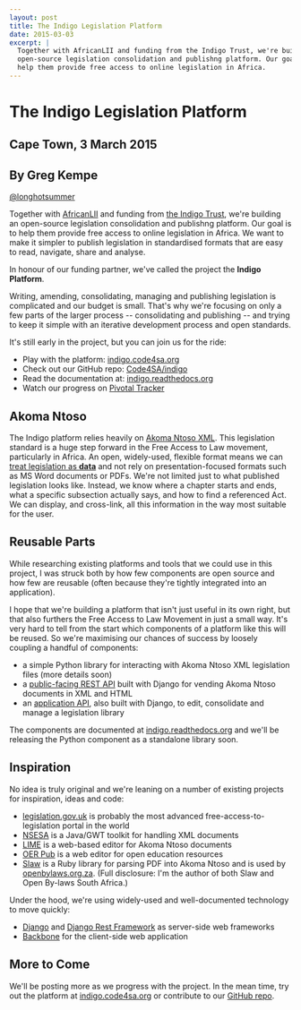 ```yaml
---
layout: post
title: The Indigo Legislation Platform
date: 2015-03-03
excerpt: |
  Together with AfricanLII and funding from the Indigo Trust, we're building an
  open-source legislation consolidation and publishng platform. Our goal is to
  help them provide free access to online legislation in Africa.
---
```


# The Indigo Legislation Platform

## Cape Town, 3 March 2015
## By Greg Kempe
[@longhotsummer](https://twitter.com/longhotsummer)

Together with [AfricanLII](http://africanlii.org) and funding from [the Indigo Trust](http://indigotrust.org.uk),
we're building an open-source legislation consolidation and publishng platform. Our goal is to help them
provide free access to online legislation in Africa. We want to make it simpler to publish legislation
in standardised formats that are easy to read, navigate, share and analyse.

In honour of our funding partner, we've called the project the **Indigo Platform**.

Writing, amending, consolidating, managing and publishing legislation is
complicated and our budget is small. That's why we're focusing on only a few
parts of the larger process -- consolidating and publishing -- and trying
to keep it simple with an iterative development process and open standards.

It's still early in the project, but you can join us for the ride:

* Play with the platform: [indigo.code4sa.org](http://indigo.code4sa.org/)
* Check out our GitHub repo: [Code4SA/indigo](https://github.com/Code4SA/indigo)
* Read the documentation at: [indigo.readthedocs.org](http://indigo.readthedocs.org/en/latest/)
* Watch our progress on [Pivotal Tracker](https://www.pivotaltracker.com/n/projects/1216120)

## Akoma Ntoso

The Indigo platform relies heavily on [Akoma Ntoso XML](http://www.akomantoso.org/).
This legislation standard is a huge step
forward in the Free Access to Law movement, particularly in Africa.  An open,
widely-used, flexible format means we can [treat legislation as **data**](http://indigotrust.org.uk/2013/01/30/legislation-as-data/)
and not rely on presentation-focused formats such as MS Word documents or PDFs.
We're not limited just to what published legislation looks like.  Instead, we
know where a chapter starts and ends, what a specific subsection actually says,
and how to find a referenced Act. We can display, and cross-link, all this
information in the way most suitable for the user.

## Reusable Parts

While researching existing platforms and tools that we could use in this project,
I was struck both by how few components are open source and how few are reusable
(often because they're tightly integrated into an application).

I hope that we're building a platform that isn't just useful in its own right,
but that also furthers the Free Access to Law Movement in just a small way.
It's very hard to tell from the start which components of a platform like this
will be reused. So we're maximising our chances of success by loosely coupling
a handful of components:

* a simple Python library for interacting with Akoma Ntoso XML legislation files (more details soon)
* a [public-facing REST API](http://indigo.readthedocs.org/en/latest/rest/public.html) built with Django for vending Akoma Ntoso documents in XML and HTML
* an [application API](http://indigo.readthedocs.org/en/latest/rest/app.html), also built with Django, to edit, consolidate and manage a legislation library

The components are documented at [indigo.readthedocs.org](http://indigo.readthedocs.org/en/latest/) and we'll
be releasing the Python component as a standalone library soon.

## Inspiration

No idea is truly original and we're leaning on a number of existing projects
for inspiration, ideas and code:

* [legislation.gov.uk](http://www.legislation.gov.uk/) is probably the most advanced free-access-to-legislation portal in the world
* [NSESA](http://nsesa.org/) is a Java/GWT toolkit for handling XML documents
* [LIME](http://lime.cirsfid.unibo.it/) is a web-based editor for Akoma Ntoso documents
* [OER Pub](http://oerpub.github.io/github-bookeditor/) is a web editor for open education resources
* [Slaw](https://github.com/longhotsummer/slaw) is a Ruby library for parsing PDF into Akoma Ntoso and is used by [openbylaws.org.za](http://openbylaws.org.za). (Full disclosure: I'm the author of both Slaw and Open By-laws South Africa.)

Under the hood, we're using widely-used and well-documented technology to move quickly:

* [Django](https://www.djangoproject.com/) and [Django Rest Framework](http://www.django-rest-framework.org/) as server-side web frameworks
* [Backbone](http://backbonejs.org/) for the client-side web application

## More to Come

We'll be posting more as we progress with the project. In the mean time, try
out the platform at [indigo.code4sa.org](http://indigo.code4sa.org) or contribute
to our [GitHub repo](https://github.com/Code4SA/indigo).
